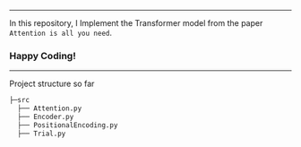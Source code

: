 ***
In this repository, I Implement the Transformer model from the paper `Attention is all you need`. 
### Happy Coding! 
***
Project structure so far
```bash
├─src
  ├── Attention.py
  ├── Encoder.py
  ├── PositionalEncoding.py
  ├── Trial.py
```
